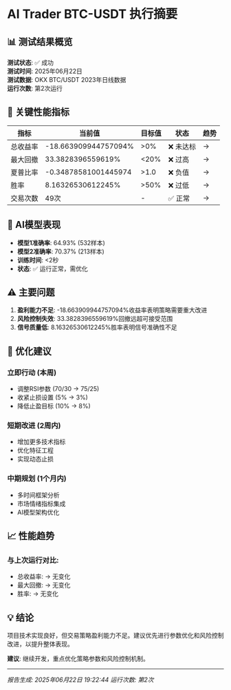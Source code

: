 # AI Trader BTC-USDT 执行摘要

## 📊 测试结果概览

**测试状态**: ✅ 成功  
**测试时间**: 2025年06月22日  
**测试数据**: OKX BTC/USDT 2023年日线数据  
**运行次数**: 第2次运行

## 🎯 关键性能指标

| 指标 | 当前值 | 目标值 | 状态 | 趋势 |
|------|--------|--------|------|------|
| 总收益率 | -18.663909944757094% | >0% | ❌ 未达标 | → |
| 最大回撤 | 33.3828396559619% | <20% | ❌ 过高 | → |
| 夏普比率 | -0.34878581001445974 | >1.0 | ❌ 负值 | → |
| 胜率 | 8.16326530612245% | >50% | ❌ 过低 | → |
| 交易次数 | 49次 | - | ✅ 正常 | → |

## 🤖 AI模型表现

- **模型1准确率**: 64.93% (532样本)
- **模型2准确率**: 70.37% (213样本)
- **训练时间**: <2秒
- **状态**: ✅ 运行正常，需优化

## ⚠️ 主要问题

1. **盈利能力不足**: -18.663909944757094%收益率表明策略需要重大改进
2. **风险控制失效**: 33.3828396559619%回撤远超可接受范围
3. **信号质量低**: 8.16326530612245%胜率表明信号准确性不足

## 🚀 优化建议

### 立即行动 (本周)
- 调整RSI参数 (70/30 → 75/25)
- 收紧止损设置 (5% → 3%)
- 降低止盈目标 (10% → 8%)

### 短期改进 (2周内)
- 增加更多技术指标
- 优化特征工程
- 实现动态止损

### 中期规划 (1个月内)
- 多时间框架分析
- 市场情绪指标集成
- AI模型架构优化

## 📈 性能趋势

### 与上次运行对比:
- 总收益率: → 无变化
- 最大回撤: → 无变化
- 胜率: → 无变化


## 💡 结论

项目技术实现良好，但交易策略盈利能力不足。建议优先进行参数优化和风险控制改进，以提升整体表现。

**建议**: 继续开发，重点优化策略参数和风险控制机制。

---

*报告生成: 2025年06月22日 19:22:44*
*运行次数: 第2次*
